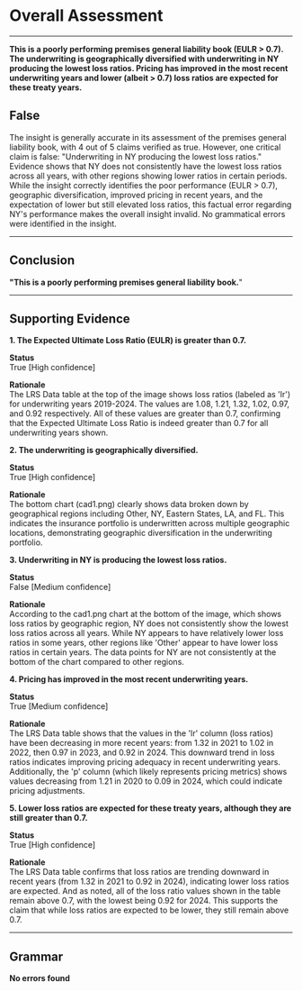 # Overall Assessment

---

**This is a poorly performing premises general liability book (EULR > 0.7). The underwriting is geographically diversified with underwriting in NY producing the lowest loss ratios. Pricing has improved in the most recent underwriting years and lower (albeit > 0.7) loss ratios are expected for these treaty years.**

## False

The insight is generally accurate in its assessment of the premises general liability book, with 4 out of 5 claims verified as true. However, one critical claim is false: "Underwriting in NY producing the lowest loss ratios." Evidence shows that NY does not consistently have the lowest loss ratios across all years, with other regions showing lower ratios in certain periods. While the insight correctly identifies the poor performance (EULR > 0.7), geographic diversification, improved pricing in recent years, and the expectation of lower but still elevated loss ratios, this factual error regarding NY's performance makes the overall insight invalid. No grammatical errors were identified in the insight.

---

## Conclusion

**"This is a poorly performing premises general liability book.**"

---

## Supporting Evidence

**1. The Expected Ultimate Loss Ratio (EULR) is greater than 0.7.**

**Status** <br>True [High confidence]

**Rationale** <br>The LRS Data table at the top of the image shows loss ratios (labeled as 'lr') for underwriting years 2019-2024. The values are 1.08, 1.21, 1.32, 1.02, 0.97, and 0.92 respectively. All of these values are greater than 0.7, confirming that the Expected Ultimate Loss Ratio is indeed greater than 0.7 for all underwriting years shown.

**2. The underwriting is geographically diversified.**

**Status** <br>True [High confidence]

**Rationale** <br>The bottom chart (cad1.png) clearly shows data broken down by geographical regions including Other, NY, Eastern States, LA, and FL. This indicates the insurance portfolio is underwritten across multiple geographic locations, demonstrating geographic diversification in the underwriting portfolio.

**3. Underwriting in NY is producing the lowest loss ratios.**

**Status** <br>False [Medium confidence]

**Rationale** <br>According to the cad1.png chart at the bottom of the image, which shows loss ratios by geographic region, NY does not consistently show the lowest loss ratios across all years. While NY appears to have relatively lower loss ratios in some years, other regions like 'Other' appear to have lower loss ratios in certain years. The data points for NY are not consistently at the bottom of the chart compared to other regions.

**4. Pricing has improved in the most recent underwriting years.**

**Status** <br>True [Medium confidence]

**Rationale** <br>The LRS Data table shows that the values in the 'lr' column (loss ratios) have been decreasing in more recent years: from 1.32 in 2021 to 1.02 in 2022, then 0.97 in 2023, and 0.92 in 2024. This downward trend in loss ratios indicates improving pricing adequacy in recent underwriting years. Additionally, the 'p' column (which likely represents pricing metrics) shows values decreasing from 1.21 in 2020 to 0.09 in 2024, which could indicate pricing adjustments.

**5. Lower loss ratios are expected for these treaty years, although they are still greater than 0.7.**

**Status** <br>True [High confidence]

**Rationale** <br>The LRS Data table confirms that loss ratios are trending downward in recent years (from 1.32 in 2021 to 0.92 in 2024), indicating lower loss ratios are expected. And as noted, all of the loss ratio values shown in the table remain above 0.7, with the lowest being 0.92 for 2024. This supports the claim that while loss ratios are expected to be lower, they still remain above 0.7.

---

## Grammar

**No errors found**
